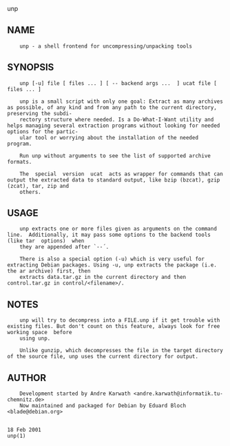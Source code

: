   unp
 
## NAME
        unp - a shell frontend for uncompressing/unpacking tools
 
## SYNOPSIS
        unp [-u] file [ files ... ] [ -- backend args ...  ] ucat file [ files ... ]
 
        unp is a small script with only one goal: Extract as many archives as possible, of any kind and from any path to the current directory, preserving the subdi‐
        rectory structure where needed. Is a Do-What-I-Want utility and helps managing several extraction programs without looking for needed options for the partic‐
        ular tool or worrying about the installation of the needed program.
 
        Run unp without arguments to see the list of supported archive formats.
 
        The  special  version  ucat  acts as wrapper for commands that can output the extracted data to standard output, like bzip (bzcat), gzip (zcat), tar, zip and
        others.
 
## USAGE
        unp extracts one or more files given as arguments on the command line.  Additionally, it may pass some options to the backend tools (like tar  options)  when
        they are appended after `--´.
 
        There is also a special option (-u) which is very useful for extracting Debian packages. Using -u, unp extracts the package (i.e. the ar archive) first, then
        extracts data.tar.gz in the current directory and then control.tar.gz in control/<filename>/.
 
## NOTES
        unp will try to decompress into a FILE.unp if it get trouble with existing files. But don't count on this feature, always look for free working space  before
        using unp.
 
        Unlike gunzip, which decompresses the file in the target directory of the source file, unp uses the current directory for output.
 
## AUTHOR
        Development started by Andre Karwath <andre.karwath@informatik.tu-chemnitz.de>
        Now maintained and packaged for Debian by Eduard Bloch <blade@debian.org>
 
                                                                              18 Feb 2001                                                                      unp(1)
